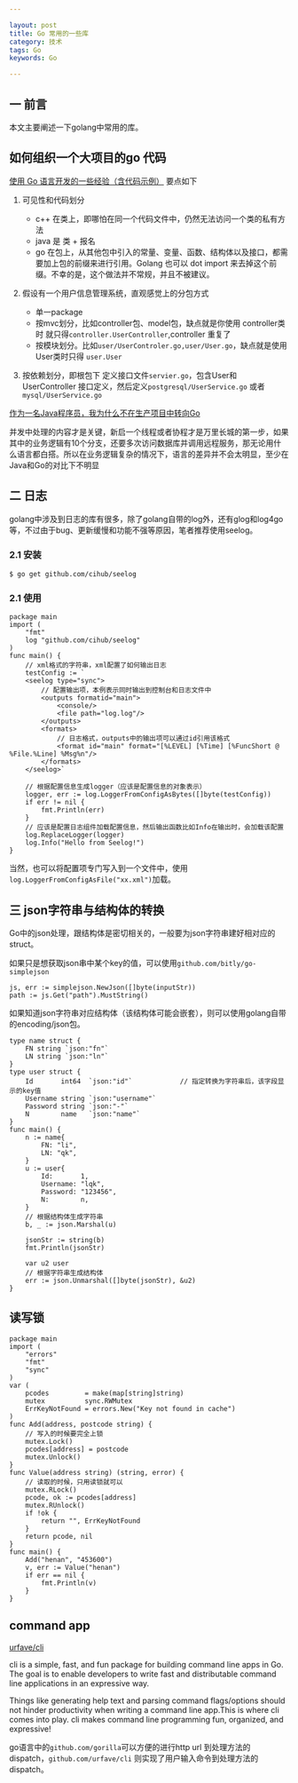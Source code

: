 ```yaml
---

layout: post
title: Go 常用的一些库
category: 技术
tags: Go
keywords: Go

---
```


## 一 前言

本文主要阐述一下golang中常用的库。

## 如何组织一个大项目的go 代码

[使用 Go 语言开发的一些经验（含代码示例）](https://mp.weixin.qq.com/s?__biz=MjM5MDE0Mjc4MA==&mid=2651008064&idx=2&sn=cdc19d0db8decad85b671ba79fd2d1f5&chksm=bdbed4138ac95d05dbfd6672babba8e4d4a547d7845cd46b23fe3802dd5a1c49777b476fadd5&mpshare=1&scene=23&srcid=0708wchJyw4BGm9vtQxV8qaT%23rd) 要点如下

1. 可见性和代码划分

	* c++ 在类上，即哪怕在同一个代码文件中，仍然无法访问一个类的私有方法
	* java 是 类 + 报名
	* go 在包上，从其他包中引入的常量、变量、函数、结构体以及接口，都需要加上包的前缀来进行引用。Golang 也可以 dot import 来去掉这个前缀。不幸的是，这个做法并不常规，并且不被建议。

1. 假设有一个用户信息管理系统，直观感觉上的分包方式

	* 单一package
	* 按mvc划分，比如controller包、model包，缺点就是你使用 controller类时 就只得`controller.UserController`,controller 重复了
	* 按模块划分。比如`user/UserControler.go,user/User.go`，缺点就是使用User类时只得 `user.User`

2. 按依赖划分，即根包下 定义接口文件`servier.go`，包含User和UserController 接口定义，然后定义`postgresql/UserService.go` 或者`mysql/UserService.go`

[作为一名Java程序员，我为什么不在生产项目中转向Go](http://www.infoq.com/cn/articles/why-not-go)

并发中处理的内容才是关键，新启一个线程或者协程才是万里长城的第一步，如果其中的业务逻辑有10个分支，还要多次访问数据库并调用远程服务，那无论用什么语言都白搭。所以在业务逻辑复杂的情况下，语言的差异并不会太明显，至少在Java和Go的对比下不明显	

## 二 日志
golang中涉及到日志的库有很多，除了golang自带的log外，还有glog和log4go等，不过由于bug、更新缓慢和功能不强等原因，笔者推荐使用seelog。

### 2.1 安装

    $ go get github.com/cihub/seelog
    
### 2.1 使用

    package main
    import (
    	"fmt"
    	log "github.com/cihub/seelog"
    )
    func main() {
        // xml格式的字符串，xml配置了如何输出日志
    	testConfig := `
        <seelog type="sync">
            // 配置输出项，本例表示同时输出到控制台和日志文件中
        	<outputs formatid="main">
        		<console/>
        		<file path="log.log"/>
        	</outputs>
        	<formats>
        	    // 日志格式，outputs中的输出项可以通过id引用该格式
        		<format id="main" format="[%LEVEL] [%Time] [%FuncShort @ %File.%Line] %Msg%n"/>
        	</formats>
        </seelog>`   
    
        // 根据配置信息生成logger（应该是配置信息的对象表示）
    	logger, err := log.LoggerFromConfigAsBytes([]byte(testConfig))
    	if err != nil {
    		fmt.Println(err)
    	}
    	// 应该是配置日志组件加载配置信息，然后输出函数比如Info在输出时，会加载该配置
    	log.ReplaceLogger(logger)
    	log.Info("Hello from Seelog!")
    }
    
当然，也可以将配置项专门写入到一个文件中，使用`log.LoggerFromConfigAsFile("xx.xml")`加载。

## 三 json字符串与结构体的转换

Go中的json处理，跟结构体是密切相关的，一般要为json字符串建好相对应的struct。

如果只是想获取json串中某个key的值，可以使用`github.com/bitly/go-simplejson`

    js, err := simplejson.NewJson([]byte(inputStr))
	path := js.Get("path").MustString()
	
如果知道json字符串对应结构体（该结构体可能会嵌套），则可以使用golang自带的encoding/json包。

    type name struct {
    	FN string `json:"fn"`
    	LN string `json:"ln"`
    }
    type user struct {
    	Id       int64  `json:"id"`            // 指定转换为字符串后，该字段显示的key值
    	Username string `json:"username"`
    	Password string `json:"-"`            
    	N        name   `json:"name"`
    }
    func main() {
    	n := name{
    		FN: "li",
    		LN: "qk",
    	}
    	u := user{
    		Id:       1,
    		Username: "lqk",
    		Password: "123456",
    		N:        n,
    	}
    	// 根据结构体生成字符串
    	b, _ := json.Marshal(u)
    	
        jsonStr := string(b)
    	fmt.Println(jsonStr)
    	
        var u2 user
        // 根据字符串生成结构体
        err := json.Unmarshal([]byte(jsonStr), &u2)
    }

## 读写锁

    package main
    import (
    	"errors"
    	"fmt"
    	"sync"
    )
    var (
    	pcodes         = make(map[string]string)
    	mutex          sync.RWMutex
    	ErrKeyNotFound = errors.New("Key not found in cache")
    )
    func Add(address, postcode string) {
        // 写入的时候要完全上锁
    	mutex.Lock()
    	pcodes[address] = postcode
    	mutex.Unlock()
    }
    func Value(address string) (string, error) {
        // 读取的时候，只用读锁就可以
    	mutex.RLock()
    	pcode, ok := pcodes[address]
    	mutex.RUnlock()
    	if !ok {
    		return "", ErrKeyNotFound
    	}
    	return pcode, nil
    }
    func main() {
    	Add("henan", "453600")
    	v, err := Value("henan")
    	if err == nil {
    		fmt.Println(v)
    	}
    }
    
## command app

[urfave/cli](https://github.com/urfave/cli)

cli is a simple, fast, and fun package for building command line apps in Go. The goal is to enable developers to write fast and distributable command line applications in an expressive way.

Things like generating help text and parsing command flags/options should not hinder productivity when writing a command line app.This is where cli comes into play. cli makes command line programming fun, organized, and expressive!

go语言中的`github.com/gorilla`可以方便的进行http url 到处理方法的dispatch，`github.com/urfave/cli` 则实现了用户输入命令到处理方法的dispatch。
